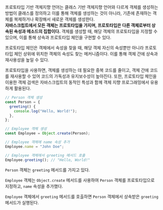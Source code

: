 프로토타입 기반 객체지향 언어는 클래스 기반 객체지향 언어와 다르게 객체를 생성하는 방법이 클래스를 정의하고 이를 통해 객체를 생성하는 것이 아니라, 기존에 존재하는 객체를 복제하거나 확장해서 새로운 객체를 생성한다.  
**자바스크립트에서 모든 객체는 프로토타입을 가지며, 프로토타입은 다른 객체로부터 상속된 속성과 메소드의 집합이다.** 객체를 생성할 때, 해당 객체의 프로토타입을 지정할 수 있으며, 이를 통해 상속과 프로토타입 체인을 구현할 수 있다.

프로토타입 체인은 객체에서 속성을 찾을 때, 해당 객체 자신의 속성뿐만 아니라 프로토타입 체인 상위에 위치한 객체의 속성도 찾는 메커니즘이다. 이를 통해 객체 간에 상속과 재사용성을 높일 수 있다.

프로토타입을 사용하면, 객체를 생성하는 데 필요한 중복 코드를 줄이고, 객체 간에 코드를 재사용할 수 있어 코드의 가독성과 유지보수성이 높아진다. 또한, 프로토타입 체인을 이용한 객체 검색은 자바스크립트의 동적인 특성과 함께 객체 지향 프로그래밍에서 유용하게 활용된다.

```jsx
// Person 객체 생성
const Person = {
  greeting() {
    console.log("Hello, World!");
  },
};

// Employee 객체 생성
const Employee = Object.create(Person);

// Employee 객체에 name 속성 추가
Employee.name = "John Doe";

// Employee 객체에서 greeting 메서드 호출
Employee.greeting(); // "Hello, World!"
```

`Person` 객체는 `greeting` 메서드를 가지고 있다.

`Employee` 객체는 `Object.create` 메서드를 사용하여 `Person` 객체를 프로토타입으로 지정하고, `name` 속성을 추가했다.

`Employee` 객체에서 `greeting` 메서드를 호출하면 `Person` 객체에서 상속받은 `greeting` 메서드가 실행된다.
